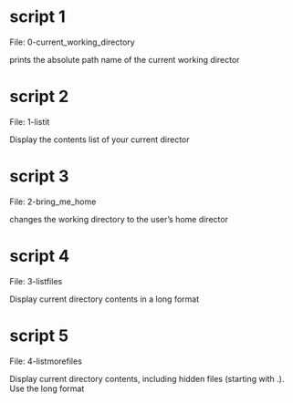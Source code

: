 # script 1
File: 0-current_working_directory

prints the absolute path name of the current working director

# script 2
File: 1-listit

Display the contents list of your current director

# script 3
File: 2-bring_me_home

changes the working directory to the user’s home director

# script 4
File: 3-listfiles

Display current directory contents in a long format

# script 5
File: 4-listmorefiles

Display current directory contents, including hidden files (starting with .). Use the long format
